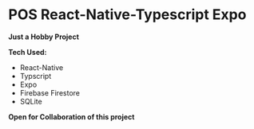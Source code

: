 # POS React-Native-Typescript Expo

**Just a Hobby Project**

**Tech Used:**

- React-Native
- Typscript
- Expo
- Firebase Firestore
- SQLite

**Open for Collaboration of this project**